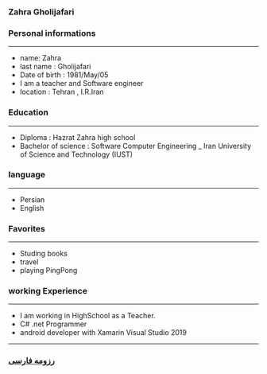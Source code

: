 
### Zahra Gholijafari


### Personal informations

---
+ name: Zahra
+ last name : Gholijafari
+ Date of birth : 1981/May/05
+ I am a teacher and Software engineer
+ location : Tehran , I.R.Iran

### Education

---
+ Diploma : Hazrat Zahra high school
+ Bachelor of science : Software Computer Engineering
_ Iran University of Science and Technology (IUST)

### language

---
+ Persian
+ English

### Favorites

---
+ Studing books
+ travel 
+ playing PingPong

### working Experience

---
+ I am working in HighSchool as a Teacher.
+ C# .net Programmer
+ android developer with Xamarin Visual Studio 2019




--- 
### [رزومه فارسی](resume-fa.md)
